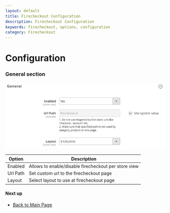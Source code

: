 ```yaml
---
layout: default
title: Firecheckout Configuration
description: Firecheckout Configuration
keywords: firecheckout, options, configuration
category: Firecheckout
---
```


# Configuration

### General section

![General section](/images/m2/firecheckout/configuration/general.png)

Option      | Description
------------|------------
Enabled     | Allows to enable/disable firecheckout per store view
Url Path    | Set custom url to the firecheckout page
Layout      | Select layout to use at firecheckout page

#### Next up

 -  [Back to Main Page](../)
